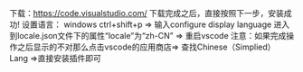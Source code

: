 下载：https://code.visualstudio.com/
    下载完成之后，直接按照下一步，安装成功!
设置语言：
    windows ctrl+shift+p => 输入configure display language 进入到locale.json文件下的属性“locale”为“zh-CN” => 重启vscode
    注意：如果完成操作之后显示的不对那么点击vscode的应用商店=> 查找Chinese（Simplied） Lang =>直接安装插件即可